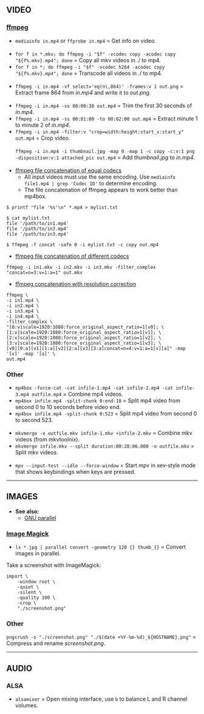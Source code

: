 
## VIDEO

### [ffmpeg](https://ffmpeg.org/ffmpeg.html)

- `mediainfo in.mp4` or `ffprobe in.mp4` = Get info on video.
<br><br>
- `for f in *.mkv; do ffmpeg -i "$f" -vcodec copy -acodec copy "${f%.mkv}.mp4"; done` = Copy all mkv videos in ./ to mp4.
- `for f in *; do ffmpeg -i "$f" -vcodec h264 -acodec copy "${f%.mkv}.mp4"; done` = Transcode all videos in ./ to mp4.
<br><br>
- `ffmpeg -i in.mp4 -vf select='eq(n\,864)' -frames:v 1 out.png` = Extract frame 864 from *in.mp4* and write it to *out.png*.
<br><br>
- `ffmpeg -i in.mp4 -ss 00:00:30 out.mp4` = Trim the first 30 seconds of *in.mp4*.
- `ffmpeg -i in.mp4 -ss 00:01:00 -to 00:02:00 out.mp4` = Extract minute 1 to minute 2 of *in.mp4*.
- `ffmpeg -i in.mp4 -filter:v "crop=width:height:start_x:start_y" out.mp4` = Crop video.
<br><br>
`ffmpeg -i in.mp4 -i thumbnail.jpg -map 0 -map 1 -c copy -c:v:1 png -disposition:v:1 attached_pic out.mp4` = Add *thumbnail.jpg* to *in.mp4*.
<br><br>
- [ffmpeg file concatenation of equal codecs](https://trac.ffmpeg.org/wiki/Concatenate)
  - All input videos must use the same encoding. Use `mediainfo file1.mp4 | grep 'Codec ID'` to determine encoding.
  - The file concatenation of ffmpeg appears to work better than mp4box.
```
$ printf "file '%s'\n" *.mp4 > mylist.txt

$ cat mylist.txt
file '/path/to/in1.mp4'
file '/path/to/in2.mp4'
file '/path/to/in3.mp4'

$ ffmpeg -f concat -safe 0 -i mylist.txt -c copy out.mp4
```
- [ffmpeg file concatenation of different codecs](https://ffmpeg.org/ffmpeg-filters.html#concat)
```
ffmpeg -i in1.mkv -i in2.mkv -i in3.mkv -filter_complex "concat=n=3:v=1:a=1" out.mkv
```
- [ffmpeg concatenation with resolution correction](https://stackoverflow.com/a/48853654)
```
ffmpeg \
-i in1.mp4 \
-i in2.mp4 \
-i in3.mp4 \
-i in4.mp4 \
-filter_complex \
"[0:v]scale=1920:1080:force_original_aspect_ratio=1[v0]; \
[1:v]scale=1920:1080:force_original_aspect_ratio=1[v1]; \
[2:v]scale=1920:1080:force_original_aspect_ratio=1[v2]; \
[3:v]scale=1920:1080:force_original_aspect_ratio=1[v3]; \
[v0][0:a][v1][1:a][v2][2:a][v3][3:a]concat=n=4:v=1:a=1[v][a]" -map '[v]' -map '[a]' \
out.mp4
```

### Other

- `mp4box -force-cat -cat infile-1.mp4 -cat infile-2.mp4 -cat infile-3.mp4 outfile.mp4` = Combine mp4 videos.
- `mp4box infile.mp4 -split-chunk 0:end-10` = Split mp4 video from second 0 to 10 seconds before video end.
- `mp4box infile.mp4 -split-chunk 0:523` = Split mp4 video from second 0 to second 523.
<br><br>
- `mkvmerge -o outfile.mkv infile-1.mkv +infile-2.mkv` = Combine mkv videos (from mkvtoolnix).
- `mkvmerge infile.mkv --split duration:00:28:06.000 -o outfile.mkv` = Split mkv videos.
<br><br>
- `mpv --input-test --idle --force-window` = Start mpv in xev-style mode that shows keybindings when keys are pressed.


---
## IMAGES

- **See also:**
  - [GNU parallel](http://www.gnu.org/software/parallel/)

### [Image Magick](https://imagemagick.org/script/command-line-processing.php)

- `ls *.jpg | parallel convert -geometry 120 {} thumb_{}` = Convert images in parallel.

Take a screenshot with ImageMagick:
```
import \
    -window root \
    -quiet \
    -silent \
    -quality 100 \
    -crop \
    "./screenshot.png"
```

### Other

`pngcrush -s "./screenshot.png" "./$(date +%Y-%m-%d)_${HOSTNAME}.png"` = Compress and rename *screenshot.png*.

---
## AUDIO

### ALSA

- `alsamixer` = Open mixing interface, use `b` to balance L and R channel volumes.
